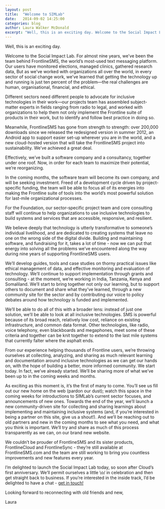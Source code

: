 ```yaml
---
layout: post
title:  "Welcome to SIMLab"
date:   2014-09-02 14:25:00
categories: blog
author: Laura Walker McDonald
excerpt: "Well, this is an exciting day. Welcome to the Social Impact Lab. For almost nine years, we’ve been the team behind FrontlineSMS, the world’s most-used text messaging platform. Our users have monitored elections, managed clinics, gathered research data, But as we’ve worked with organizations all over the world, in every sector of social change work, we’ve learned that getting the technology up and running is just ten percent of the problem - the real challenges are human, organisational, financial, and ethical."
---
```

Well, this is an exciting day.

Welcome to the Social Impact Lab. For almost nine years, we’ve been the team behind FrontlineSMS, the world’s most-used text messaging platform. Our users have monitored elections, managed clinics, gathered research data, But as we’ve worked with organizations all over the world, in every sector of social change work, we’ve learned that getting the technology up and running is just ten percent of the problem&mdash;the real challenges are human, organisational, financial, and ethical.

Different sectors need different people to advocate for inclusive technologies in their work&mdash;our projects team has assembled subject-matter experts in fields ranging from radio to legal, and worked with organizations to help them not only implement the Frontline suite of products in their work, but to identify and follow best practice in doing so.

Meanwhile, FrontlineSMS has gone from strength to strength: over 200,000 downloads since we released the redesigned version in summer 2012, an Android app to support easier set-up wherever you are in the world, and a new cloud-hosted version that will take the FrontlineSMS project into sustainability. We’ve achieved a great deal.

Effectively, we’ve built a software company and a consultancy, together under one roof. Now, in order for each team to maximize their potential, we’re reorganizing.

In the coming months, the software team will become its own company, and will be seeking investment. Freed of a development cycle driven by project-specific funding, the team will be able to focus all of its energies into making the Frontline suite of tools into the world’s most powerful solution for last-mile organizational processes.

For the Foundation, our sector-specific project team and core consulting staff will continue to help organizations to use inclusive technologies to build systems and services that are accessible, responsive, and resilient.

We believe deeply that technology is utterly transformative to someone’s individual livelihood, and are dedicated to creating systems that leave no one on the wrong side of the digital divide. Building and maintaining software, and fundraising for it, takes a lot of time - now we can put that energy into solving all the problems we’ve encountered along the way during nine years of supporting FrontlineSMS users.

We’ll develop guides, tools and case studies on thorny practical issues like ethical management of data, and effective monitoring and evaluation of technology. We’ll continue to support implementation through grants and consulting - at the moment, we’re working in India, Tanzania, Kenya and Somaliland. We’ll start to bring together not only our learning, but to support others to document and share what they’ve learned, through a new community site for the sector and by contributing our voice to policy debates around how technology is funded and implemented.

We’ll be able to do all of this with a broader lens: instead of just one solution, we’ll be able to look at all inclusive technologies. SMS is powerful because of its broad reach, relatively low cost, reliance on existing infrastructure, and common data format. Other technologies, like radio, voice telephony, even blackboards and megaphones, meet some of these criteria and together can be knit together to extend to the last mile systems that currently falter where the asphalt ends.

From our experience helping thousands of Frontline users, we’re throwing ourselves at collecting, analyzing, and sharing as much relevant learning and documentation around inclusive technologies as we can get our hands on, with the hope of building a better, more informed community. We start today. In fact, we’ve already started. We’ll be sharing more of what we’ve been up to in the coming weeks and months.

As exciting as this moment is, it’s the first of many to come. You’ll see us fill out our new home on the web (pardon our dust); watch this space in the coming weeks for introductions to SIMLab’s current sector focuses, and announcements of new ones. Towards the end of the year, we’ll launch a new community-driven site for collecting and sharing learnings about implementing and maintaining inclusive systems (and, if you’re interested in being a partner on this site, give us a shout!). And we’ll be reaching out to old partners and new in the coming months to see what you need, and what you think is important. We’ll try and share as much of this process transparently as we can, on our brand new website.

We couldn’t be prouder of FrontlineSMS and its sister products, FrontlineCloud and FrontlineSync - they’re still available at FrontlineSMS.com and the team are still working to bring you countless improvements and new features every year.

I’m delighted to launch the Social Impact Lab today, so soon after Cloud’s first anniversary. We’ll permit ourselves a little \o/ in celebration and then get straight back to business. If you’re interested in the inside track, I’d be delighted to have a chat - [get in touch!](mailto:laura@simlab.org)

Looking forward to reconnecting with old friends and new,

Laura